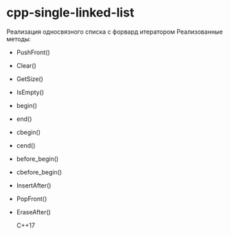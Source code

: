 # cpp-single-linked-list
Реализация односвязного списка с форвард итератором
Реализованные методы:
- PushFront()
- Clear()
- GetSize()
- IsEmpty()
- begin()
- end()
- cbegin()
- cend()
- before_begin()
- cbefore_begin()
- InsertAfter()
- PopFront()
- EraseAfter()

  C++17
